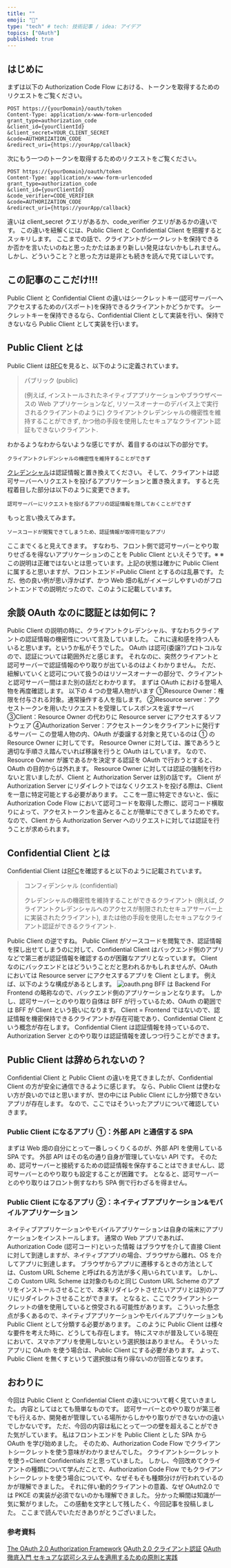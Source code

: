 ```yaml
---
title: ""
emoji: "🎃"
type: "tech" # tech: 技術記事 / idea: アイデア
topics: ["OAuth"]
published: true
---
```


## はじめに

まずは以下の Authorization Code Flow における、トークンを取得するためのリクエストをご覧ください。

```
POST https://{yourDomain}/oauth/token
Content-Type: application/x-www-form-urlencoded
grant_type=authorization_code
&client_id={yourClientId}
&client_secret=YOUR_CLIENT_SECRET
&code=AUTHORIZATION_CODE
&redirect_uri={https://yourApp/callback}
```

次にもう一つのトークンを取得するためのリクエストをご覧ください。

```
POST https://{yourDomain}/oauth/token
Content-Type: application/x-www-form-urlencoded
grant_type=authorization_code
&client_id={yourClientId}
&code_verifier=CODE_VERIFIER
&code=AUTHORIZATION_CODE
&redirect_uri={https://yourApp/callback}
```

違いは client_secret クエリがあるか、code_verifier クエリがあるかの違いです。
この違いを紐解くには、Public Client と Confidential Client を把握するとスッキリします。
ここまでの話で、クライアントがシークレットを保持できるか否かを言いたいのねと思ったかたはあまり新しい発見はないかもしれません。
しかし、どういうこと？と思った方は是非とも続きを読んで見てほしいです。

## この記事のここだけ!!!

Public Client と Confidential Client の違いはシークレットキー(認可サーバーへアクセスするためのパスポート)を保持できるクライアントかどうかです。
シークレットキーを保持できるなら、Confidential Client として実装を行い、保持できないなら Public Client として実装を行います。

## Public Client とは

Public Client は[RFC](https://openid-foundation-japan.github.io/rfc6749.ja.html#client-types)を見ると、以下のように定義されています。

> パブリック (public)
>
> (例えば, インストールされたネイティブアプリケーションやブラウザベースの Web アプリケーションなど, リソースオーナーのデバイス上で実行されるクライアントのように) クライアントクレデンシャルの機密性を維持することができず, かつ他の手段を使用したセキュアなクライアント認証もできないクライアント.

わかるようなわからないような感じですが、着目するのは以下の部分です。

```
クライアントクレデンシャルの機密性を維持することができず
```

[クレデンシャル](https://www.sompocybersecurity.com/column/glossary/credential)は認証情報と置き換えてください。
そして、クライアントは認可サーバーへリクエストを投げるアプリケーションと置き換えます。
すると先程着目した部分は以下のように変更できます。

```
認可サーバーにリクエストを投げるアプリの認証情報を隠しておくことができず
```

もっと言い換えてみます。

```
ソースコードが閲覧できてしまうため、認証情報が取得可能なアプリ
```

ここまでくると見えてきます。
すなわち、フロント側で認可サーバーとやり取りせざるを得ないアプリケーションのことを Public Client といえそうです。※
※この説明は正確ではないとは思っています。上記の状態は確かに Public Client に属すると思いますが、フロントエンド=Public Client とするのは乱暴です。
ただ、他の良い例が思い浮かばず、かつ Web 畑の私がイメージしやすいのがフロントエンドでの説明だったので、このように記載しています。

## 余談 OAuth なのに認証とは如何に？

Public Client の説明の時に、クライアントクレデンシャル、すなわちクライアントの認証情報の機密性について言及していました。
これに違和感を持つ人もいると思います。というか私がそうでした。
OAuth は認可(委譲?)プロトコルなので、認証については範囲外だと感じます。
それなのに、突然クライアントと認可サーバーで認証情報のやり取りが出ているのはよくわかりません。
ただ、紐解いていくと認可について扱うのはリソースオーナーの部分で、クライアントと認可サーバー間はまた別の話だとわかります。
まずは OAuth における登場人物を再度確認します。
以下の 4 つの登場人物がいます
①Resource Owner：権限を付与される対象。通常操作する人を指します。
②Resource server：アクセストークンを用いたリクエストを受理してレスポンスを返すサーバ
③Client：Resource Owner の代わりに Resource server にアクセスするソフトウェア
④Authorization Server：アクセストークンをクライアントに発行するサーバー
この登場人物の内、OAuth が委譲する対象と見ているのは ① の Resource Owner に対してです。
Resource Owner に対しては、誰であろうと適切な手順さえ踏んでいれば移譲を行うと OAuth はしています。
なので、Resource Owner が誰であるかを決定する認証を OAuth で行おうとすると、OAuth の目的からは外れます。
Resource Owner に対しては認証の強制を行わないと言いましたが、Client と Authorization Server は別の話です。
Client が Authorization Server にリダイレクトではなくリクエストを投げる際は、Client を一意に特定可能とする必要があります。
ここを一意に特定できないと、仮に Authorization Code Flow において認可コードを取得した際に、認可コード横取りによって、アクセストークンを盗みとることが簡単にできてしまうためです。
なので、Client から Authorization Server へのリクエストに対しては認証を行うことが求められます。

## Confidential Client とは

Confidential Client は[RFC](https://openid-foundation-japan.github.io/rfc6749.ja.html#client-types)を確認すると以下のように記載されています。

> コンフィデンシャル (confidential)
>
> クレデンシャルの機密性を維持することができるクライアント (例えば, クライアントクレデンシャルへのアクセスが制限されたセキュアサーバー上に実装されたクライアント), または他の手段を使用したセキュアなクライアント認証ができるクライアント.

Public Client の逆ですね。
Public Client がソースコードを閲覧でき、認証情報を探し出せてしまうのに対して、Confidential Client はバックエンド側のアプリなどで第三者が認証情報を確認するのが困難なアプリとなっています。
Client なのにバックエンドとはどういうことだと思われるかもしれませんが、OAuth においては Resource server にアクセスするアプリを Client とします。
例えば、以下のような構成があるとします。
![oauth.png](/images/oauth-public-client-and-confidential-client//oauth.png)
BFF は Backend For Frontend の略称なので、バックエンド側のアプリケーションとなります。
しかし、認可サーバーとのやり取り自体は BFF が行っているため、OAuth の範囲では BFF が Client という扱いになります。
Client = Frontend ではないので、認証情報を機密保持できるクライアントが存在可能であり、Confidential Client という概念が存在します。
Confidential Client は認証情報を持っているので、Authorization Server とのやり取りは認証情報を渡しつつ行うことができます。

## Public Client は辞められないの？

Confidential Client と Public Client の違いを見てきましたが、Confidential Client の方が安全に通信できるように感じます。
なら、Public Client は使わない方が良いのではと思いますが、世の中には Public Client にしか分類できないアプリが存在します。
なので、ここではそういったアプリについて確認していきます。

### Public Client になるアプリ ①：外部 API と通信する SPA

まずは Web 畑の自分にとって一番しっくりくるのが、外部 API を使用している SPA です。
外部 API はその名の通り自身が管理していない API です。
そのため、認可サーバーと接続するための認証情報を保存することはできませんし、認可サーバーとのやり取りも設定することが困難です。
となると、認可サーバーとのやり取りはフロント側すなわち SPA 側で行わざるを得ません。

### Public Client になるアプリ ②：ネイティブアプリケーション&モバイルアプリケーション

ネイティブアプリケーションやモバイルアプリケーションは自身の端末にアプリケーションをインストールします。
通常の Web アプリであれば、Authorization Code (認可コード)といった情報 はブラウザを介して直接 Client に対して到達しますが、ネイティブアプリの場合、ブラウザから離れ、OS を介してアプリに到達します。
ブラウザからアプリに遷移するときの方法としては、Custom URL Scheme と呼ばれる方法が多く用いられています。
しかし、この Custom URL Scheme は対象のものと同じ Custom URL Scheme のアプリをインストールさせることで、本来リダイレクトさせたいアプリとは別のアプリにリダイレクトさせることができます。
となると、ここでクライアントシークレットの値を使用していると傍受される可能性があります。
こういった懸念点が多くあるので、ネイティブアプリケーションやモバイルアプリケーションも Public Client として分類する必要があります。
このように Public Client は様々な要件を考えた時に、どうしても存在します。
特にスマホが普及している現在において、スマホアプリを使用しないという選択肢はありません。
そういったアプリに OAuth を使う場合は、Public Client にする必要があります。
よって、Public Client を無くすというて選択肢は有り得ないのが回答となります。

## おわりに

今回は Public Client と Confidential Client の違いについて軽く見ていきました。
内容としてはとても簡単なものです。
認可サーバーとのやり取りが第三者でも行えるか、開発者が管理している場所からしかやり取りができないかの違いでしかないです。
ただ、今回の内容は私にとって一つの壁を超えることができた気がしています。
私はフロントエンドを Public Client とした SPA から OAuth を学び始めました。
そのため、Authorization Code Flow でクライアントシークレットを使う意味がわかりませんでした。
クライアントシークレットを使う=Client Confidentials だと思っていました。
しかし、今回改めてクライアントの種類について学んだことで、Authorization Code Flow でもクライアントシークレットを使う場合についてや、なぜそもそも種類分けが行われているのかが理解できました。
それに伴い動的クライアントの意義、なぜ OAuth2.0 では PKCE の実装が必須でないのかも理解できました。
分かった瞬間は知識が一気に繋がりました。
この感動を文字として残したく、今回記事を投稿しました。
ここまで読んでいただきありがとうございました。

### 参考資料

[The OAuth 2.0 Authorization Framework](https://openid-foundation-japan.github.io/rfc6749.ja.html)
[OAuth 2.0 クライアント認証](https://qiita.com/TakahikoKawasaki/items/63ed4a9d8d6e5109e401)
[OAuth 徹底入門 セキュアな認可システムを適用するための原則と実践](https://amzn.to/3IZo7Ln)

